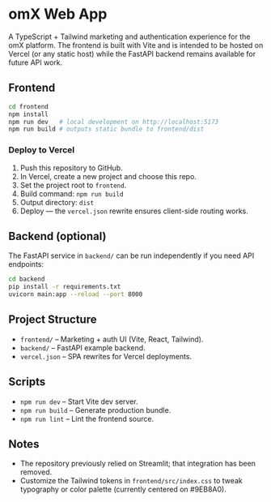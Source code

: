 # omX Web App

A TypeScript + Tailwind marketing and authentication experience for the omX platform. The frontend is built with Vite and is intended to be hosted on Vercel (or any static host) while the FastAPI backend remains available for future API work.

## Frontend

```bash
cd frontend
npm install
npm run dev   # local development on http://localhost:5173
npm run build # outputs static bundle to frontend/dist
```

### Deploy to Vercel

1. Push this repository to GitHub.
2. In Vercel, create a new project and choose this repo.
3. Set the project root to `frontend`.
4. Build command: `npm run build`
5. Output directory: `dist`
6. Deploy — the `vercel.json` rewrite ensures client-side routing works.

## Backend (optional)

The FastAPI service in `backend/` can be run independently if you need API endpoints:

```bash
cd backend
pip install -r requirements.txt
uvicorn main:app --reload --port 8000
```

## Project Structure

- `frontend/` – Marketing + auth UI (Vite, React, Tailwind).
- `backend/` – FastAPI example backend.
- `vercel.json` – SPA rewrites for Vercel deployments.

## Scripts

- `npm run dev` – Start Vite dev server.
- `npm run build` – Generate production bundle.
- `npm run lint` – Lint the frontend source.

## Notes

- The repository previously relied on Streamlit; that integration has been removed.
- Customize the Tailwind tokens in `frontend/src/index.css` to tweak typography or color palette (currently centered on #9EB8A0).
